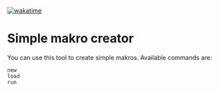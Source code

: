 [![wakatime](https://wakatime.com/badge/user/999c08ca-e660-4118-8592-7d249babb29c/project/74051eaf-0d14-427c-a2f8-2094d2f351c7.svg)](https://wakatime.com/badge/user/999c08ca-e660-4118-8592-7d249babb29c/project/74051eaf-0d14-427c-a2f8-2094d2f351c7)

# Simple makro creator

You can use this tool to create simple makros. Available commands are:

```
new
load
run
```